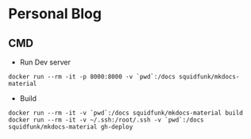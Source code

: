 # Personal Blog

## CMD

- Run Dev server 
```shell
docker run --rm -it -p 8000:8000 -v `pwd`:/docs squidfunk/mkdocs-material
```

- Build
```shell
docker run --rm -it -v `pwd`:/docs squidfunk/mkdocs-material build
docker run --rm -it -v ~/.ssh:/root/.ssh -v `pwd`:/docs squidfunk/mkdocs-material gh-deploy

```
